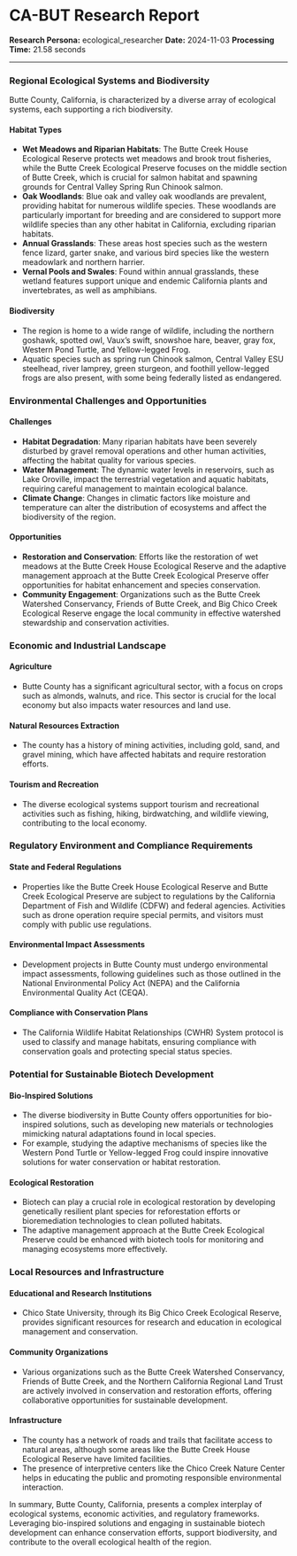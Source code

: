 # CA-BUT Research Report

**Research Persona:** ecological_researcher
**Date:** 2024-11-03
**Processing Time:** 21.58 seconds

---

### Regional Ecological Systems and Biodiversity

Butte County, California, is characterized by a diverse array of ecological systems, each supporting a rich biodiversity.

#### Habitat Types
- **Wet Meadows and Riparian Habitats**: The Butte Creek House Ecological Reserve protects wet meadows and brook trout fisheries, while the Butte Creek Ecological Preserve focuses on the middle section of Butte Creek, which is crucial for salmon habitat and spawning grounds for Central Valley Spring Run Chinook salmon.
- **Oak Woodlands**: Blue oak and valley oak woodlands are prevalent, providing habitat for numerous wildlife species. These woodlands are particularly important for breeding and are considered to support more wildlife species than any other habitat in California, excluding riparian habitats.
- **Annual Grasslands**: These areas host species such as the western fence lizard, garter snake, and various bird species like the western meadowlark and northern harrier.
- **Vernal Pools and Swales**: Found within annual grasslands, these wetland features support unique and endemic California plants and invertebrates, as well as amphibians.

#### Biodiversity
- The region is home to a wide range of wildlife, including the northern goshawk, spotted owl, Vaux’s swift, snowshoe hare, beaver, gray fox, Western Pond Turtle, and Yellow-legged Frog.
- Aquatic species such as spring run Chinook salmon, Central Valley ESU steelhead, river lamprey, green sturgeon, and foothill yellow-legged frogs are also present, with some being federally listed as endangered.

### Environmental Challenges and Opportunities

#### Challenges
- **Habitat Degradation**: Many riparian habitats have been severely disturbed by gravel removal operations and other human activities, affecting the habitat quality for various species.
- **Water Management**: The dynamic water levels in reservoirs, such as Lake Oroville, impact the terrestrial vegetation and aquatic habitats, requiring careful management to maintain ecological balance.
- **Climate Change**: Changes in climatic factors like moisture and temperature can alter the distribution of ecosystems and affect the biodiversity of the region.

#### Opportunities
- **Restoration and Conservation**: Efforts like the restoration of wet meadows at the Butte Creek House Ecological Reserve and the adaptive management approach at the Butte Creek Ecological Preserve offer opportunities for habitat enhancement and species conservation.
- **Community Engagement**: Organizations such as the Butte Creek Watershed Conservancy, Friends of Butte Creek, and Big Chico Creek Ecological Reserve engage the local community in effective watershed stewardship and conservation activities.

### Economic and Industrial Landscape

#### Agriculture
- Butte County has a significant agricultural sector, with a focus on crops such as almonds, walnuts, and rice. This sector is crucial for the local economy but also impacts water resources and land use.

#### Natural Resources Extraction
- The county has a history of mining activities, including gold, sand, and gravel mining, which have affected habitats and require restoration efforts.

#### Tourism and Recreation
- The diverse ecological systems support tourism and recreational activities such as fishing, hiking, birdwatching, and wildlife viewing, contributing to the local economy.

### Regulatory Environment and Compliance Requirements

#### State and Federal Regulations
- Properties like the Butte Creek House Ecological Reserve and Butte Creek Ecological Preserve are subject to regulations by the California Department of Fish and Wildlife (CDFW) and federal agencies. Activities such as drone operation require special permits, and visitors must comply with public use regulations.

#### Environmental Impact Assessments
- Development projects in Butte County must undergo environmental impact assessments, following guidelines such as those outlined in the National Environmental Policy Act (NEPA) and the California Environmental Quality Act (CEQA).

#### Compliance with Conservation Plans
- The California Wildlife Habitat Relationships (CWHR) System protocol is used to classify and manage habitats, ensuring compliance with conservation goals and protecting special status species.

### Potential for Sustainable Biotech Development

#### Bio-Inspired Solutions
- The diverse biodiversity in Butte County offers opportunities for bio-inspired solutions, such as developing new materials or technologies mimicking natural adaptations found in local species.
- For example, studying the adaptive mechanisms of species like the Western Pond Turtle or Yellow-legged Frog could inspire innovative solutions for water conservation or habitat restoration.

#### Ecological Restoration
- Biotech can play a crucial role in ecological restoration by developing genetically resilient plant species for reforestation efforts or bioremediation technologies to clean polluted habitats.
- The adaptive management approach at the Butte Creek Ecological Preserve could be enhanced with biotech tools for monitoring and managing ecosystems more effectively.

### Local Resources and Infrastructure

#### Educational and Research Institutions
- Chico State University, through its Big Chico Creek Ecological Reserve, provides significant resources for research and education in ecological management and conservation.

#### Community Organizations
- Various organizations such as the Butte Creek Watershed Conservancy, Friends of Butte Creek, and the Northern California Regional Land Trust are actively involved in conservation and restoration efforts, offering collaborative opportunities for sustainable development.

#### Infrastructure
- The county has a network of roads and trails that facilitate access to natural areas, although some areas like the Butte Creek House Ecological Reserve have limited facilities.
- The presence of interpretive centers like the Chico Creek Nature Center helps in educating the public and promoting responsible environmental interaction.

In summary, Butte County, California, presents a complex interplay of ecological systems, economic activities, and regulatory frameworks. Leveraging bio-inspired solutions and engaging in sustainable biotech development can enhance conservation efforts, support biodiversity, and contribute to the overall ecological health of the region.